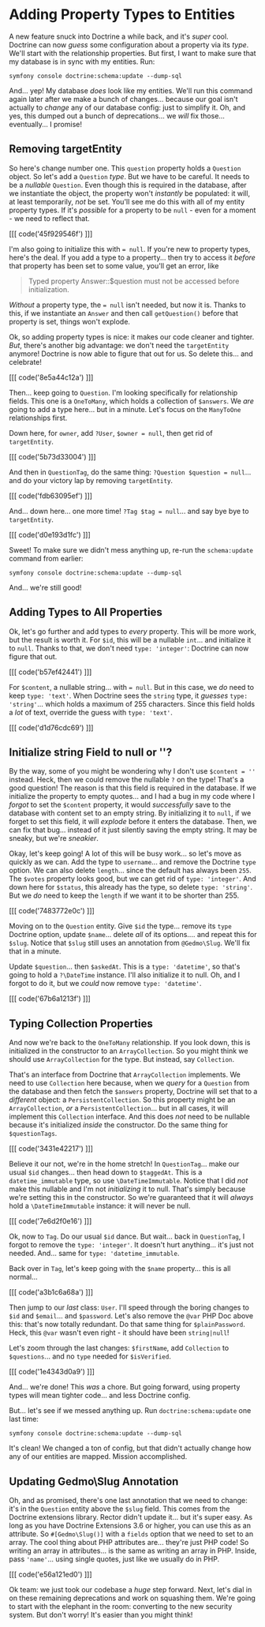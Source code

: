 # Adding Property Types to Entities

A new feature snuck into Doctrine a while back, and it's *super* cool. Doctrine can
now *guess* some configuration about a property via its *type*. We'll start with
the relationship properties. But first, I want to make sure that my database is in
sync with my entities. Run:

```terminal
symfony console doctrine:schema:update --dump-sql
```

And... yep! My database *does* look like my entities. We'll run this command again
later after we make a bunch of changes... because our goal isn't actually to
*change* any of our database config: just to simplify it. Oh, and yes, this
dumped out a bunch of deprecations... we *will* fix those... eventually... I promise!

## Removing targetEntity

So here's change number one. This `question` property holds a `Question` object.
So let's add a `Question` *type*. But we have to be careful. It needs to be a
*nullable* `Question`. Even though this is required in the database, after
we instantiate the object, the property won't *instantly* be populated: it will,
at least temporarily, *not* be set. You'll see me do this with all of my entity
property types. If it's *possible* for a property to be `null` - even for a
moment - we need to reflect that.

[[[ code('45f929546f') ]]]

I'm also going to initialize this with `= null`. If you're new to property types,
here's the deal. If you add a type to a property... then try to access it *before*
that property has been set to some value, you'll get an error, like

> Typed property Answer::$question must not be accessed before initialization.

*Without* a property type, the `= null` isn't needed, but now it is. Thanks to
this, if we instantiate an `Answer` and then call `getQuestion()` before that
property is set, things won't explode.

Ok, so adding property types is nice: it makes our code cleaner and tighter. *But*,
there's another big advantage: we don't need the `targetEntity` anymore! Doctrine
is now able to figure that out for us. So delete this... and celebrate!

[[[ code('8e5a44c12a') ]]]

Then... keep going to `Question`. I'm looking specifically for relationship fields.
This one is a `OneToMany`, which holds a collection of `$answers`. We *are* going
to add a type here... but in a minute. Let's focus on the `ManyToOne` relationships
first.

Down here, for `owner`, add `?User`, `$owner = null`, then get rid of `targetEntity`.

[[[ code('5b73d33004') ]]]

And then in `QuestionTag`, do the same thing: `?Question $question = null`...
and do your victory lap by removing `targetEntity`.

[[[ code('fdb63095ef') ]]]

And... down here... one more time! `?Tag $tag = null`... and say bye bye to
`targetEntity`.

[[[ code('d0e193d1fc') ]]]

Sweet! To make sure we didn't mess anything up, re-run the `schema:update` command
from earlier:

```terminal-silent
symfony console doctrine:schema:update --dump-sql
```

And... we're still good!

## Adding Types to All Properties

Ok, let's go further and add types to *every* property. This will be more work,
but the result is worth it. For `$id`, this will be a nullable `int`... and
initialize it to `null`. Thanks to that, we don't need `type: 'integer'`: Doctrine
can now figure that out.

[[[ code('b57ef42441') ]]]

For `$content`, a nullable string... with `= null`. But in this case, we *do* need
to keep `type: 'text'`. When Doctrine sees the `string` type, it *guesses*
`type:  'string'`... which holds a maximum of 255 characters. Since this field
holds a *lot* of text, override the guess with `type: 'text'`.

[[[ code('d1d76cdc69') ]]]

## Initialize string Field to null or ''?

By the way, some of you might be wondering why I don't use `$content = ''`
instead. Heck, then we could remove the nullable `?` on the type! That's a good
question! The reason is that this field is required in the database. If we initialize
the property to empty quotes... and I had a bug in my code where I *forgot* to set
the `$content` property, it would *successfully* save to the database with content
set to an empty string. By initializing it to `null`, if we forget to set this
field, it will *explode* before it enters the database. Then, we can fix that
bug... instead of it just silently saving the empty string. It may be sneaky, but
we're *sneakier*.

Okay, let's keep going! A lot of this will be busy work... so let's move as quickly
as we can. Add the type to `username`... and remove the Doctrine `type` option.
We can also delete `length`... since the default has always been `255`. The `$votes`
property looks good, but we can get rid of `type: 'integer'`. And down here
for `$status`, this already has the type, so delete `type: 'string'`. But we *do*
need to keep the `length` if we want it to be shorter than 255.

[[[ code('7483772e0c') ]]]

Moving on to the `Question` entity. Give `$id` the type... remove its `type` Doctrine
option, update `$name`... delete *all* of its options.... and repeat this for `$slug`.
Notice that `$slug` still uses an annotation from `@Gedmo\Slug`. We'll fix that
in a minute.

Update `$question`... then `$askedAt`. This is a `type: 'datetime'`, so that's
going to hold a `?\DateTime` instance. I'll also initialize it to null. Oh, and
I forgot to do it, but we *could* now remove `type: 'datetime'`.

[[[ code('67b6a1213f') ]]]

## Typing Collection Properties

And now we're back to the `OneToMany` relationship. If you look down, this is
initialized in the constructor to an `ArrayCollection`. So you might think we should
use `ArrayCollection` for the type. But instead, say `Collection`.

That's an interface from Doctrine that `ArrayCollection` implements. We need to
use `Collection` here because, when we *query* for a `Question` from the database
and then fetch the `$answers` property, Doctrine will set that to a *different*
object: a `PersistentCollection`. So this property might be an `ArrayCollection`,
*or* a `PersistentCollection`... but in all cases, it will implement this
`Collection` interface. And this does *not* need to be nullable because it's
initialized *inside* the constructor. Do the same thing for `$questionTags`.

[[[ code('3431e42217') ]]]

Believe it our not, we're in the home stretch! In `QuestionTag`... make our
usual `$id` changes... then head down to `$taggedAt`. This is a `datetime_immutable`
type, so use `\DateTimeImmutable`. Notice that I did *not* make this nullable
and I'm not *initializing* it to null. That's simply because we're setting this
in the constructor. So we're guaranteed that it will *always* hold a
`\DateTimeImmutable` instance: it will never be null.

[[[ code('7e6d2f0e16') ]]]

Ok, now to `Tag`. Do our usual `$id` dance. But wait... back in `QuestionTag`, I
forgot to remove the `type: 'integer'`. It doesn't hurt anything... it's just
not needed. And... same for `type: 'datetime_immutable`.

Back over in `Tag`, let's keep going with the `$name` property... this is all normal...

[[[ code('a3b1c6a68a') ]]]

Then jump to our *last* class: `User`. I'll speed through the boring changes
to `$id` and `$email`... and `$password`. Let's also remove the `@var` PHP Doc
above this: that's now totally redundant. Do that same thing for `$plainPassword`.
Heck, this `@var` wasn't even right - it should have been `string|null`!

Let's zoom through the last changes: `$firstName`, add `Collection` to
`$questions`... and no `type` needed for `$isVerified`.

[[[ code('1e4343d0a9') ]]]

And... we're done! This *was* a chore. But going forward, using property types
will mean tighter code... and less Doctrine config.

But... let's see if we messed anything up. Run `doctrine:schema:update` one
last time:

```terminal-silent
symfony console doctrine:schema:update --dump-sql
```

It's clean! We changed a ton of config, but that didn't actually change how
any of our entities are mapped. Mission accomplished.

## Updating Gedmo\\Slug Annotation

Oh, and as promised, there's one last annotation that we need to change: it's
in the `Question` entity above the `$slug` field. This comes from the Doctrine
extensions library. Rector didn't update it... but it's super easy. As long as you
have Doctrine Extensions 3.6 or higher, you can use this as an attribute. So
`#[Gedmo\Slug()]` with a `fields` option that we need to set to an array. The cool
thing about PHP attributes are... they're just PHP code! So writing an array in
attributes... is the same as writing an array in PHP. Inside, pass `'name'`...
using single quotes, just like we usually do in PHP.

[[[ code('e56a121ed0') ]]]

Ok team: we just took our codebase a *huge* step forward. Next, let's dial
in on these remaining deprecations and work on squashing them. We're going to start
with the elephant in the room: converting to the new security system. But
don't worry! It's easier than you might think!

